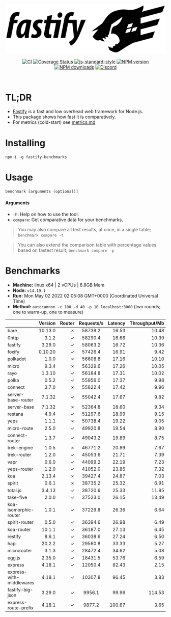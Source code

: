 <div align="center">
  <img src="https://github.com/fastify/graphics/raw/HEAD/fastify-landscape-outlined.svg" width="650" height="auto"/>
</div>

<div align="center">

[![CI](https://github.com/fastify/fastify/workflows/ci/badge.svg)](https://github.com/fastify/fastify/actions/workflows/ci.yml)
[![Coverage Status](https://coveralls.io/repos/github/fastify/fastify/badge.svg?branch=master)](https://coveralls.io/github/fastify/fastify?branch=master)
[![js-standard-style](https://img.shields.io/badge/code%20style-standard-brightgreen.svg?style=flat)](http://standardjs.com/)
[![NPM version](https://img.shields.io/npm/v/fastify.svg?style=flat)](https://www.npmjs.com/package/fastify)
[![NPM downloads](https://img.shields.io/npm/dm/fastify.svg?style=flat)](https://www.npmjs.com/package/fastify) [![Discord](https://img.shields.io/discord/725613461949906985)](https://discord.gg/fastify)

</div>
<br />

# TL;DR

* [Fastify](https://github.com/fastify/fastify) is a fast and low overhead web framework for Node.js.
* This package shows how fast it is comparatively.
* For metrics (cold-start) see [metrics.md](./METRICS.md)

# Installing

```
npm i -g fastify-benchmarks
```

# Usage

```
benchmark [arguments (optional)]
```

#### Arguments

* `-h`: Help on how to use the tool.
* `compare`: Get comparative data for your benchmarks.

> You may also compare all test results, at once, in a single table; `benchmark compare -t`

> You can also extend the comparison table with percentage values based on fastest result; `benchmark compare -p`
# Benchmarks

* __Machine:__ linux x64 | 2 vCPUs | 6.8GB Mem
* __Node:__ `v14.19.1`
* __Run:__ Mon May 02 2022 02:05:08 GMT+0000 (Coordinated Universal Time)
* __Method:__ `autocannon -c 100 -d 40 -p 10 localhost:3000` (two rounds; one to warm-up, one to measure)

|                          | Version | Router | Requests/s | Latency | Throughput/Mb |
| :--                      | --:     | --:    | :-:        | --:     | --:           |
| bare                     | 10.13.0 | ✗      | 58739.2    | 16.53   | 10.48         |
| 0http                    | 3.1.2   | ✓      | 58290.4    | 16.66   | 10.39         |
| fastify                  | 3.29.0  | ✓      | 58063.2    | 16.72   | 10.36         |
| foxify                   | 0.10.20 | ✓      | 57426.4    | 16.91   | 9.42          |
| polkadot                 | 1.0.0   | ✗      | 56608.8    | 17.16   | 10.10         |
| micro                    | 9.3.4   | ✗      | 56329.6    | 17.26   | 10.05         |
| rayo                     | 1.3.10  | ✓      | 56184.8    | 17.31   | 10.02         |
| polka                    | 0.5.2   | ✓      | 55956.0    | 17.37   | 9.98          |
| connect                  | 3.7.0   | ✗      | 55822.4    | 17.42   | 9.96          |
| server-base-router       | 7.1.32  | ✓      | 55042.4    | 17.67   | 9.82          |
| server-base              | 7.1.32  | ✗      | 52364.8    | 18.60   | 9.34          |
| restana                  | 4.9.4   | ✓      | 51297.6    | 18.99   | 9.15          |
| yeps                     | 1.1.1   | ✗      | 50738.4    | 19.22   | 9.05          |
| micro-route              | 2.5.0   | ✓      | 49920.8    | 19.54   | 8.90          |
| connect-router           | 1.3.7   | ✓      | 49043.2    | 19.89   | 8.75          |
| trek-engine              | 1.0.5   | ✗      | 46771.2    | 20.89   | 7.67          |
| trek-router              | 1.2.0   | ✓      | 45053.6    | 21.71   | 7.39          |
| vapr                     | 0.6.0   | ✓      | 44099.2    | 22.19   | 7.23          |
| yeps-router              | 1.2.0   | ✓      | 41052.0    | 23.86   | 7.32          |
| koa                      | 2.13.4  | ✗      | 39427.4    | 24.87   | 7.03          |
| spirit                   | 0.6.1   | ✗      | 38735.2    | 25.32   | 6.91          |
| total.js                 | 3.4.13  | ✓      | 38720.6    | 25.33   | 11.85         |
| take-five                | 2.0.0   | ✓      | 37523.0    | 26.15   | 13.49         |
| koa-isomorphic-router    | 1.0.1   | ✓      | 37229.8    | 26.36   | 6.64          |
| spirit-router            | 0.5.0   | ✓      | 36394.6    | 26.98   | 6.49          |
| koa-router               | 10.1.1  | ✓      | 36187.0    | 27.13   | 6.45          |
| restify                  | 8.6.1   | ✓      | 36038.6    | 27.24   | 6.50          |
| hapi                     | 20.2.2  | ✓      | 29560.8    | 33.33   | 5.27          |
| microrouter              | 3.1.3   | ✓      | 28472.4    | 34.62   | 5.08          |
| egg.js                   | 2.35.0  | ✓      | 18431.5    | 53.76   | 6.59          |
| express                  | 4.18.1  | ✓      | 12050.4    | 82.43   | 2.15          |
| express-with-middlewares | 4.18.1  | ✓      | 10307.8    | 96.45   | 3.83          |
| fastify-big-json         | 3.29.0  | ✓      | 9956.1     | 99.96   | 114.53        |
| express-route-prefix     | 4.18.1  | ✓      | 9877.2     | 100.67  | 3.65          |
